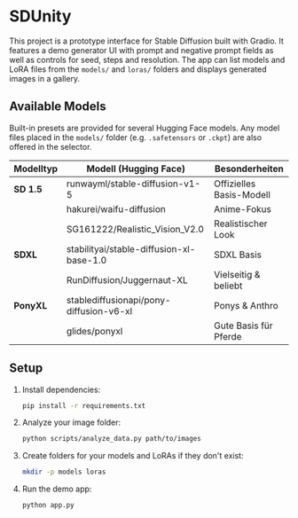 # SDUnity

This project is a prototype interface for Stable Diffusion built with Gradio.
It features a demo generator UI with prompt and negative prompt fields as well as
controls for seed, steps and resolution. The app can list models and LoRA files
from the `models/` and `loras/` folders and displays generated images in a
gallery.

## Available Models

Built-in presets are provided for several Hugging Face models. Any model files
placed in the `models/` folder (e.g. `.safetensors` or `.ckpt`) are also offered
in the selector.

| Modelltyp | Modell (Hugging Face) | Besonderheiten |
| --------- | --------------------- | -------------- |
| **SD 1.5** | runwayml/stable-diffusion-v1-5 | Offizielles Basis-Modell |
| | hakurei/waifu-diffusion | Anime-Fokus |
| | SG161222/Realistic_Vision_V2.0 | Realistischer Look |
| **SDXL** | stabilityai/stable-diffusion-xl-base-1.0 | SDXL Basis |
| | RunDiffusion/Juggernaut-XL | Vielseitig & beliebt |
| **PonyXL** | stablediffusionapi/pony-diffusion-v6-xl | Ponys & Anthro |
| | glides/ponyxl | Gute Basis für Pferde |

## Setup

1. Install dependencies:
   ```bash
   pip install -r requirements.txt
   ```
2. Analyze your image folder:
   ```bash
   python scripts/analyze_data.py path/to/images
   ```
3. Create folders for your models and LoRAs if they don't exist:
   ```bash
   mkdir -p models loras
   ```
4. Run the demo app:
   ```bash
   python app.py
   ```
